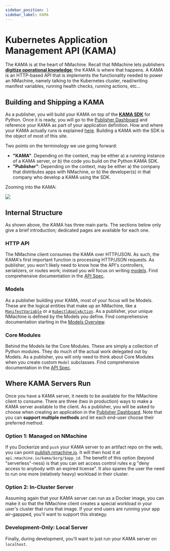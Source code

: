 ```yaml
---
sidebar_position: 1
sidebar_label: KAMA
---
```


# Kubernetes Application Management API (KAMA)

The KAMA is at the heart of NMachine. Recall that NMachine lets publishers
**[digitize operational knowledge](/concepts/concepts-root#digitizing-operational-knowledge)**;
the KAMA is where that happens. A KAMA is an HTTP-based API that is implements
the functionality needed to power an NMachine, namely talking to the Kubernetes
cluster, read/writing manifest variables, running health checks, running actions, etc...   

## Building and Shipping a KAMA

As a publisher, you will build your KAMA on top of the
**[KAMA SDK](https://pypi.org/project/kama-sdk-py/)** for Python. Once it is ready, you
will go to the [Publisher Dashboard](https://publish.nmachine.io) and reference
your KAMA as part of your application definition. How and where your KAMA actually runs 
is explained [here](#where-kama-servers-run). Building a KAMA with the SDK is the object
of most of this site.

Two points on the terminology we use going forward:
- **"KAMA"**. Depending on the context, may be either a) a running instance
of a KAMA server, or b) the code you build on the Python KAMA SDK.
- **"Publisher"**: Depending on the context, may be either a) 
the company that distributes apps with NMachine, or b) the developer(s) in that company 
who develop a KAMA using the SDK.

Zooming into the KAMA: 

![](/img/concepts/kama-zoom.jpg)

## Internal Structure

As shown above, the KAMA has three main parts. The sections below only give a brief introduction;
dedicated pages are available for each one.

### HTTP API

The NMachine client consumes the KAMA over HTTP/JSON. As such, the KAMA's first important function
is processing HTTP/JSON requests. As publisher, you won't likely need to know 
how the API's controllers, serializers, or routes work; instead you will focus on writing 
[models](#models). Find comprehensive documentation in the [API Spec](/nope).


### Models

As a publisher building your KAMA, most of your focus will be Models. These are the logical
entities that make up an NMachine, like a 
[`ManifestVariable`](/models/variables/manifest-variables) or a 
[`KubectlApplyAction`](/models/actions/kubernetes-actions#kubectlapplyaction). 
As a publisher, your unique NMachine is defined by the Models you define. Find 
 comprehensive documentation starting in the [Models Overview](/models/models-overview.md).


### Core Modules 

Behind the Models lie the Core Modules. These are simply a collection of Python modules.
They do much of the actual work delegated out by Models. As a publisher, you will only
need to think about Core Modules when you create custom `Model` subclasses.
Find comprehensive documentation in the [API Spec](/nope). 




## Where KAMA Servers Run

Once you have a KAMA server, it needs to be available for the NMachine client to consume. There
are three (two in production) ways to make a KAMA server available to the client. As a publisher,
you will be asked to choose when creating an application in the 
[Publisher Dashboard](https://publisher.nmachine.io). Note that you
can **support multiple methods** and let each end-user choose their preferred method.

### Option 1: Managed on NMachine

If you Dockerize and `push` your KAMA server to an artifact repo on the web, you can point
[publish.nmachine.io](https://publish.nmachine.io). It will then host it at
`api.nmachine.io/kama/$org/$app_id`. The benefit of this option 
(beyond "serverless"-ness) is that you can set access control rules
e.g "deny access to anybody with an expired license". It also spares the 
user the need to run one more (relatively heavy) workload in their cluster. 

### Option 2: In-Cluster Server

Assuming again that your KAMA server can run as a Docker image, you can make it so that 
the NMachine client creates a special workload in your user's cluster that runs that image. 
If your end users are running your app air-gappped, you'll want to support this strategy.    

### Development-Only: Local Server 

Finally, during development, you'll want to just run your KAMA server on `localhost`.
